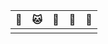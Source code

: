 | :tiger: | :cat: | :dog: | :dragon: | :snake: |
| ------- | ----- | ----- | -------- | ------- |
|         |       |       |          |         |